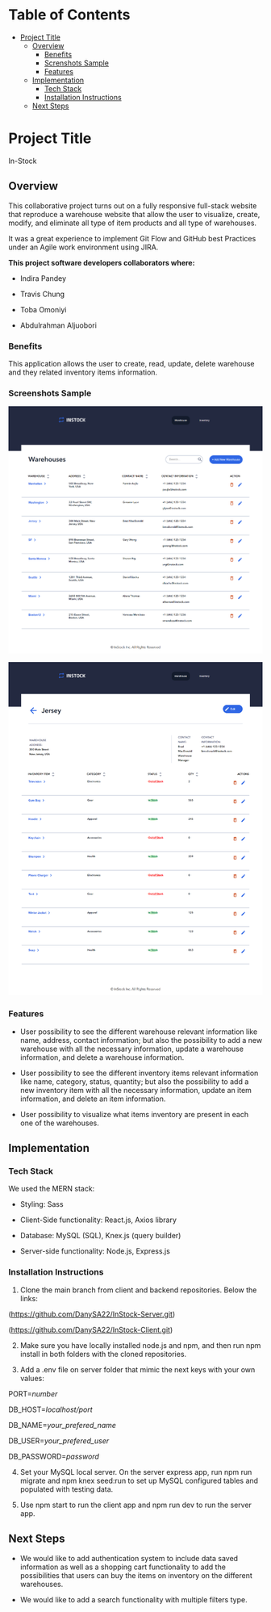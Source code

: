 # Table of Contents
+ [Project Title](#project-title)
   + [Overview](#overview)
      + [Benefits](#benefits)
      + [Screnshots Sample](#screenshots-samples)
      + [Features](#features)
   + [Implementation](#implementation)
      + [Tech Stack](#tech-stack) 
      + [Installation Instructions](#installation-instructions) 
   + [Next Steps](#next-steps)


# Project Title

In-Stock

## Overview

This collaborative project turns out on a fully responsive full-stack website that reproduce a warehouse website that allow the user to visualize, create, modify, and eliminate all type of item products and all type of warehouses.

It was a great experience to implement Git Flow and GitHub best Practices under an Agile work environment using JIRA.

**This project software developers collaborators where:**

+ Indira Pandey

+ Travis Chung

+ Toba Omoniyi

+ Abdulrahman Aljuobori

### Benefits

This application allows the user to create, read, update, delete warehouse and they related inventory items information.

### Screenshots Sample

![Home Page](./src/assets/readme_related/In-Stock-Main.png)

![Inventory List by Warehouse](./src/assets/readme_related/Inventory-By-Warehouse.png)


### Features 

+  User possibility to see the different warehouse relevant information like name, address, contact information; but also the possibility to add a new warehouse with all the necessary information, update a warehouse information, and delete a warehouse information.


+ User possibility to see the different inventory items relevant information like name, category, status, quantity; but also the possibility to add a new inventory item with all the necessary information, update an item information, and delete an item information.

+ User possibility to visualize what items inventory are present in each one of the warehouses.


## Implementation

### Tech Stack

We used the MERN stack:

+ Styling: Sass 

+ Client-Side functionality: React.js, Axios library  

+ Database: MySQL (SQL), Knex.js (query builder)

+ Server-side functionality:  Node.js, Express.js  


### Installation Instructions

1. Clone the main branch from client and backend repositories. Below the links:

(https://github.com/DanySA22/InStock-Server.git)

(https://github.com/DanySA22/InStock-Client.git)

2. Make sure you have locally installed node.js and npm, and then run npm install in both folders with the cloned repositories.

3. Add a .env file on server folder that mimic the next keys with your own values:

PORT=*number*

DB_HOST=*localhost/port*

DB_NAME=*your_prefered_name*

DB_USER=*your_prefered_user*

DB_PASSWORD=*password*

4. Set your MySQL local server. On the server express app, run npm run migrate and npm knex seed:run to set up MySQL configured tables and populated with testing data.

5. Use npm start to run the client app and npm run dev to run the server app.



## Next Steps

+ We would like to add authentication system to include data saved information as well as a shopping cart functionality to add the possibilities that users can buy the items on inventory on the different warehouses.

+ We would like to add a search functionality with multiple filters type.